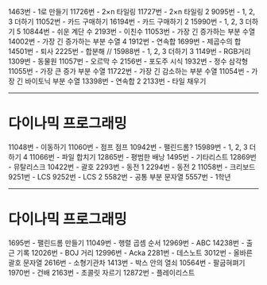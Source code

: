 1463번 - 1로 만들기
11726번 - 2×n 타일링
11727번 - 2×n 타일링 2
9095번 - 1, 2, 3 더하기
11052번 - 카드 구매하기
16194번 - 카드 구매하기 2
15990번 - 1, 2, 3 더하기 5
10844번 - 쉬운 계단 수
2193번 - 이친수
11053번 - 가장 긴 증가하는 부분 수열
14002번 - 가장 긴 증가하는 부분 수열 4
1912번 - 연속합
1699번 - 제곱수의 합
14501번 - 퇴사
2225번 - 합분해
//
15988번 - 1, 2, 3 더하기 3
1149번 - RGB거리
1309번 - 동물원
11057번 - 오르막 수
2156번 - 포도주 시식
1932번 - 정수 삼각형
11055번 - 가장 큰 증가 부분 수열
11722번 - 가장 긴 감소하는 부분 수열
11054번 - 가장 긴 바이토닉 부분 수열
13398번 - 연속합 2
2133번 - 타일 채우기

---
# 다이나믹 프로그래밍
11048번 - 이동하기
11060번 - 점프 점프
10942번 - 팰린드롬?
15989번 - 1, 2, 3 더하기 4
11066번 - 파일 합치기
12865번 - 평범한 배낭
1495번 - 기타리스트
12869번 - 뮤탈리스크
10422번 - 괄호
2293번 - 동전 1
2294번 - 동전 2
11058번 - 크리보드
9251번 - LCS
9252번 - LCS 2
5582번 - 공통 부분 문자열
5557번 - 1학년

---
# 다이나믹 프로그래밍
1695번 - 팰린드롬 만들기
11049번 - 행렬 곱셈 순서
12969번 - ABC
14238번 - 출근 기록
12026번 - BOJ 거리
12996번 - Acka
2281번 - 데스노트
3012번 - 올바른 괄호 문자열
2616번 - 소형기관차
1413번 - 박스 안의 열쇠
10564번 - 팔굽혀펴기
1970번 - 건배
2163번 - 초콜릿 자르기
12872번 - 플레이리스트
